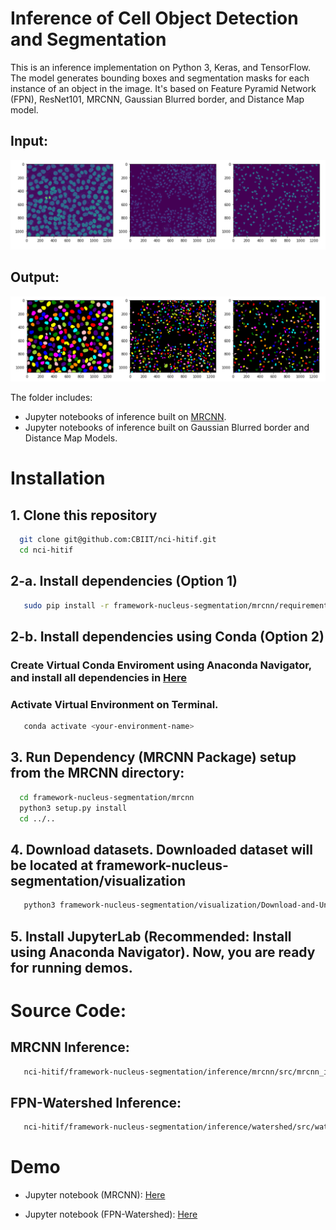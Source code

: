 # Inference of Cell Object Detection and Segmentation
This is an inference implementation on Python 3, Keras, and TensorFlow. The model generates bounding boxes and segmentation masks for each instance of an object in the image. It's based on Feature Pyramid Network (FPN), ResNet101, MRCNN, Gaussian Blurred border, and Distance Map model.

## Input:
![](assets/sample1.png)
## Output:
![](assets/sample2.png)

The folder includes:
* Jupyter notebooks of inference built on [MRCNN](https://arxiv.org/abs/1703.06870).
* Jupyter notebooks of inference built on Gaussian Blurred border and Distance Map Models.

# Installation
## 1. Clone this repository
```bash
  git clone git@github.com:CBIIT/nci-hitif.git
  cd nci-hitif
   ```
## 2-a. Install dependencies (Option 1)
```bash
   sudo pip install -r framework-nucleus-segmentation/mrcnn/requirements.txt
   ```
## 2-b. Install dependencies using Conda (Option 2)
### Create Virtual Conda Enviroment using Anaconda Navigator, and install all dependencies in [Here](https://github.com/CBIIT/nci-hitif/blob/master/framework-nucleus-segmentation/mrcnn/requirements.txt)

### Activate Virtual Environment on Terminal.
```bash
   conda activate <your-environment-name>
   ```
## 3. Run Dependency (MRCNN Package) setup from the MRCNN directory:
```bash
  cd framework-nucleus-segmentation/mrcnn
  python3 setup.py install
  cd ../..
   ```
## 4. Download datasets. Downloaded dataset will be located at **framework-nucleus-segmentation/visualization**
```bash
   python3 framework-nucleus-segmentation/visualization/Download-and-Unzip.py
   ```
## 5. Install JupyterLab (Recommended: Install using Anaconda Navigator). Now, you are ready for running demos.

# Source Code:
## MRCNN Inference:
```bash
   nci-hitif/framework-nucleus-segmentation/inference/mrcnn/src/mrcnn_infer.py
   ```
## FPN-Watershed Inference:
```bash
   nci-hitif/framework-nucleus-segmentation/inference/watershed/src/watershed_infer.py
   ```


# Demo
* Jupyter notebook (MRCNN): [Here](https://github.com/CBIIT/nci-hitif/blob/master/framework-nucleus-segmentation/inference/mrcnn/demo/demo.ipynb)

* Jupyter notebook (FPN-Watershed): [Here](https://github.com/CBIIT/nci-hitif/blob/master/framework-nucleus-segmentation/inference/watershed/demo/demo.ipynb)
